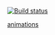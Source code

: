 [![Build status](https://ci.appveyor.com/api/projects/status/8qq2wl73t8qxhbc4?svg=true)](https://ci.appveyor.com/project/MaryVanyush/animations)

[animations](https://maryvanyush.github.io/animations/)
